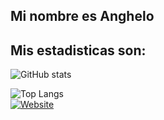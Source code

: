 
## Mi nombre es Anghelo 
## Mis estadisticas son:    
![GitHub stats](https://github-readme-stats.vercel.app/api?username=anghelosieben&show_icons=true&theme=tokyonight)

![Top Langs](https://github-readme-stats.vercel.app/api/top-langs/?username=anghelosieben&show_icons=true&theme=tokyonight)
<br />
[![Website](https://img.shields.io/website?down_message=mi%20sitios&up_message=visitar&url=https%3A%2F%2Fanghelosieben.github.io%2Fmisitioweb%2F)](https://anghelosieben.github.io/misitioweb)
